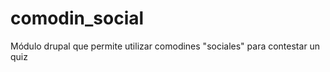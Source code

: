 comodin_social
==============

Módulo drupal que permite utilizar comodines "sociales" para contestar un quiz
